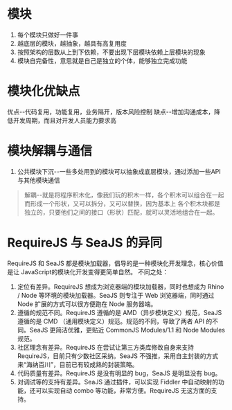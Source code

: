 # 模块
1. 每个模块只做好一件事
2. 越底层的模块，越抽象，越具有高复用度
3. 按照架构的层数从上到下依赖，不要出现下层模块依赖上层模块的现象
4. 模块自完备性，意思就是自己是独立的个体，能够独立完成功能

# 模块化优缺点
优点--代码复用，功能复用，业务隔开，版本风险控制
缺点--增加沟通成本，降低开发周期，而且对开发人员能力要求高

# 模块解耦与通信
1. 公共模块下沉--一些多处用到的模块可以抽象成底层模块，通过添加一些API与其他模块通信

>解耦--就是将程序积木化，像我们玩的积木一样，各个积木可以组合在一起而形成一个形状，又可以拆分，又可以替换，因为基本上 各个积木块都是独立的，只要他们之间的接口（形状）匹配，就可以灵活地组合在一起。


# RequireJS 与 SeaJS 的异同
RequireJS 和 SeaJS 都是模块加载器，倡导的是一种模块化开发理念，核心价值是让 JavaScript的模块化开发变得更简单自然。 不同之处：

1. 定位有差异。RequireJS 想成为浏览器端的模块加载器，同时也想成为 Rhino / Node 等环境的模块加载器。SeaJS 则专注于 Web 浏览器端，同时通过 Node 扩展的方式可以很方便跑在 Node 服务器端。
2. 遵循的规范不同。RequireJS 遵循的是 AMD（异步模块定义）规范，SeaJS 遵循的是 CMD （通用模块定义）规范。规范的不同，导致了两者 API 的不同。SeaJS 更简洁优雅，更贴近 CommonJS Modules/1.1 和 Node Modules 规范。
3. 社区理念有差异。RequireJS 在尝试让第三方类库修改自身来支持 RequireJS，目前只有少数社区采纳。SeaJS 不强推，采用自主封装的方式来“海纳百川”，目前已有较成熟的封装策略。
4. 代码质量有差异。RequireJS 是没有明显的 bug，SeaJS 是明显没有 bug。
5. 对调试等的支持有差异。SeaJS 通过插件，可以实现 Fiddler 中自动映射的功能，还可以实现自动 combo 等功能，非常方便。RequireJS 无这方面的支持。
